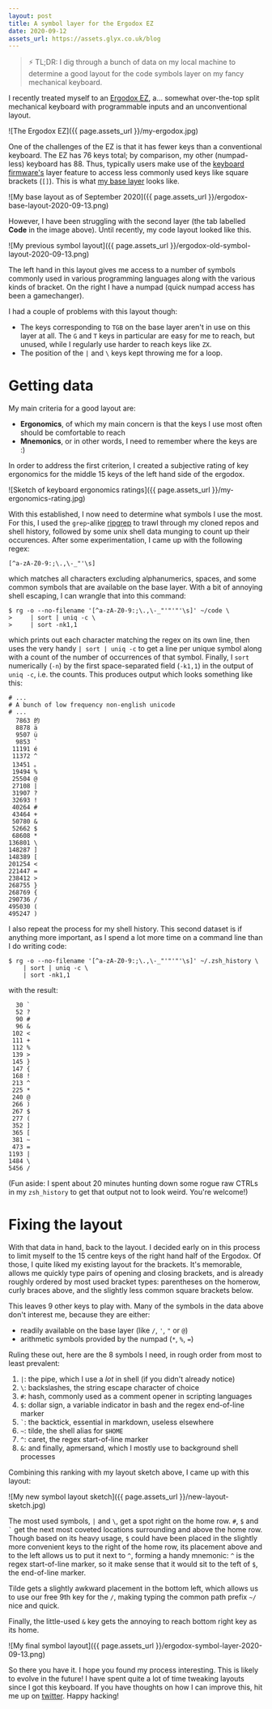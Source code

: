 ```yaml
---
layout: post
title: A symbol layer for the Ergodox EZ
date: 2020-09-12
assets_url: https://assets.glyx.co.uk/blog
---
```


> :zap: TL;DR: I dig through a bunch of data on my local machine to determine a
> good layout for the code symbols layer on my fancy mechanical keyboard.

I recently treated myself to an [Ergodox EZ](https://ergodox-ez.com/), a...
somewhat over-the-top split mechanical keyboard with programmable inputs and an
unconventional layout.

![The Ergodox EZ]({{ page.assets_url }}/my-ergodox.jpg)

One of the challenges of the EZ is that it has fewer keys than a conventional
keyboard. The EZ has 76 keys total; by comparison, my other (numpad-less) keyboard has 88.
Thus, typically users make use of the [keyboard firmware's](https://qmk.fm/)
layer feature to access less commonly used keys like square brackets (`[]`).
This is what [my base
layer](https://configure.ergodox-ez.com/ergodox-ez/layouts/wNPrq/PDn3J/0) looks
like.

![My base layout as of September 2020]({{ page.assets_url }}/ergodox-base-layout-2020-09-13.png)

However, I have been struggling with the second layer (the tab labelled
**Code** in the image above). Until recently, my code layout looked like
this.

![My previous symbol layout]({{ page.assets_url }}/ergodox-old-symbol-layout-2020-09-13.png)

The left hand in this layout gives me access to a number of symbols commonly
used in various programming languages along with the various kinds of bracket.
On the right I have a numpad (quick numpad access has been a gamechanger).

I had a couple of problems with this layout though:
 <!--alex ignore easy harder-->
 - The keys corresponding to `TGB` on the base layer aren't in use on this
   layer at all. The `G` and `T` keys in particular are easy for me to reach,
   but unused, while I regularly use harder to reach keys like `ZX`.
 - The position of the `|` and `\` keys kept throwing me for a loop.

# Getting data

My main criteria for a good layout are:
 - **Ergonomics**, of which my main concern is that the keys I use most often
   should be comfortable to reach
 - **Mnemonics**, or in other words, I need to remember where the keys are :)

In order to address the first criterion, I created a subjective rating of key
ergonomics for the middle 15 keys of the left hand side of the ergodox.

![Sketch of keyboard ergonomics ratings]({{ page.assets_url }}/my-ergonomics-rating.jpg)

With this established, I now need to determine what symbols I use the most. For
this, I used the `grep`-alike [ripgrep](https://github.com/BurntSushi/ripgrep) to
trawl through my cloned repos and shell history, followed by some unix shell
data munging to count up their occurences. After some experimentation, I came up with the following regex:

```
[^a-zA-Z0-9:;\.,\-_"'\s]
```

which matches all characters excluding alphanumerics, spaces, and some common
symbols that are available on the base layer. With a bit of annoying shell
escaping, I can wrangle that into this command:

```shell
$ rg -o --no-filename '[^a-zA-Z0-9:;\.,\-_"'"'"'\s]' ~/code \
>     | sort | uniq -c \
>     | sort -nk1,1
```

which prints out each character matching the regex on its own line, then uses
the very handy `| sort | uniq -c` to get a line per unique symbol along with a
count of the number of occurrences of that symbol. Finally, I `sort`
numerically (`-n`) by the first space-separated field (`-k1,1`) in the output
of `uniq -c`, i.e. the counts. This produces output which looks something like
this:

    # ...
    # A bunch of low frequency non-english unicode
    # ...
      7863 的
      8878 ä
      9507 ü
      9853 `
     11191 é
     11372 ^
     13451 。
     19494 %
     25504 @
     27108 |
     31907 ?
     32693 !
     40264 #
     43464 +
     50780 &
     52662 $
     68608 *
    136801 \
    148287 ]
    148389 [
    201254 <
    221447 =
    238412 >
    268755 }
    268769 {
    290736 /
    495030 (
    495247 )

I also repeat the process for my shell history. This second dataset is if
anything more important, as I spend a lot more time on a command line than I do
writing code:

```shell
$ rg -o --no-filename '[^a-zA-Z0-9:;\.,\-_"'"'"'\s]' ~/.zsh_history \
    | sort | uniq -c \
    | sort -nk1,1
```

with the result:

      30 `
      52 ?
      90 #
      96 &
     102 <
     111 +
     112 %
     139 >
     145 }
     147 {
     168 !
     213 ^
     225 *
     240 @
     266 )
     267 $
     277 (
     352 ]
     365 [
     381 ~
     473 =
    1193 |
    1484 \
    5456 /

(Fun aside: I spent about 20 minutes hunting down some rogue raw CTRLs in
my `zsh_history` to get that output not to look weird. You're welcome!)

# Fixing the layout

With that data in hand, back to the layout. I decided early on in this process
to limit myself to the 15 centre keys of the right hand half of the Ergodox. Of
those, I quite liked my existing layout for the brackets. It's memorable,
allows me quickly type pairs of opening and closing brackets, and is already
roughly ordered by most used bracket types: parentheses on the homerow, curly
braces above, and the slightly less common square brackets below.

This leaves 9 other keys to play with. Many of the symbols in the data above
don't interest me, because they are either:
 - readily available on the base layer (like `/`, `'`, `"` or `@`)
 - arithmetic symbols provided by the numpad (`*`, `%`, `=`)

Ruling these out, here are the 8 symbols I need, in rough order from most to least prevalent:
 1. `|`: the pipe, which I use a _lot_ in shell (if you didn't already notice)
 2. `\`: backslashes, the string escape character of choice
 3. `#`: hash, commonly used as a comment opener in scripting languages
 4. `$`: dollar sign, a variable indicator in bash and the regex end-of-line marker
 8. `` ` ``: the backtick, essential in markdown, useless elsewhere
 5. `~`: tilde, the shell alias for `$HOME`
 6. `^`: caret, the regex start-of-line marker
 7. `&`: and finally, apmersand, which I mostly use to background shell processes

Combining this ranking with my layout sketch above, I came up with this layout:

![My new symbol layout sketch]({{ page.assets_url }}/new-layout-sketch.jpg)

The most used symbols, `|` and `\`, get a spot right on the home row. `#`, `$`
and `` ` `` get the next most coveted locations surrounding and above the home
row. Though based on its heavy usage, `$` could have been placed in the
slightly more convenient keys to the right of the home row, its placement above
and to the left allows us to put it next to `^`, forming a handy mnemonic: `^`
is the regex start-of-line marker, so it make sense that it would sit to the
teft of `$`, the end-of-line marker.

Tilde gets a slightly awkward placement in the bottom left, which allows us to
use our free 9th key for the `/`, making typing the common path prefix `~/`
nice and quick.

Finally, the little-used `&` key gets the annoying to reach bottom right key as
its home.

![My final symbol layout]({{ page.assets_url }}/ergodox-symbol-layer-2020-09-13.png)

So there you have it. I hope you found my process interesting. This is likely
to evolve in the future! I have spent quite a lot of time tweaking layouts
since I got this keyboard. If you have thoughts on how I can improve this, hit
me up on [twitter](https://twitter.com/ouroborosglyx). Happy hacking!
